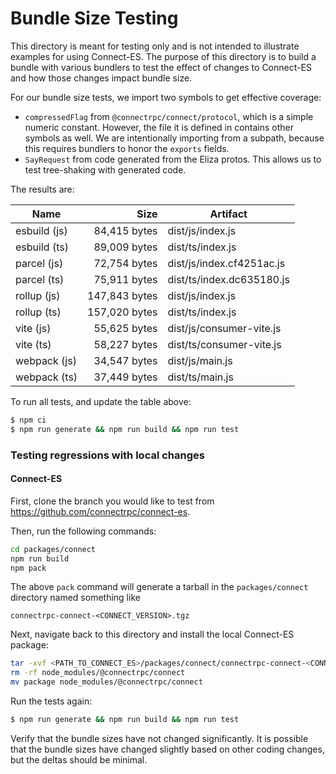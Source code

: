 Bundle Size Testing
========================================

This directory is meant for testing only and is not intended to illustrate examples for
using Connect-ES. The purpose of this directory is to build a bundle with various bundlers
to test the effect of changes to Connect-ES and how those changes impact bundle size.

For our bundle size tests, we import two symbols to get effective coverage:

* `compressedFlag` from `@connectrpc/connect/protocol`, which is a simple numeric constant. However, the file it is 
defined in contains other symbols as well. We are intentionally importing from a subpath, because this requires bundlers
to honor the `exports` fields.
* `SayRequest` from code generated from the Eliza protos. This allows us to test tree-shaking with generated code.

The results are:

<!--- RESULTS-START -->
| Name | Size | Artifact |
|------|-----:|----------|
| esbuild (js) | 84,415 bytes | dist/js/index.js |
| esbuild (ts) | 89,009 bytes | dist/ts/index.js |
| parcel (js) | 72,754 bytes | dist/js/index.cf4251ac.js |
| parcel (ts) | 75,911 bytes | dist/ts/index.dc635180.js |
| rollup (js) | 147,843 bytes | dist/js/index.js |
| rollup (ts) | 157,020 bytes | dist/ts/index.js |
| vite (js) | 55,625 bytes | dist/js/consumer-vite.js |
| vite (ts) | 58,227 bytes | dist/ts/consumer-vite.js |
| webpack (js) | 34,547 bytes | dist/js/main.js |
| webpack (ts) | 37,449 bytes | dist/ts/main.js |
<!--- RESULTS-END -->

To run all tests, and update the table above:

```bash
$ npm ci
$ npm run generate && npm run build && npm run test
```

### Testing regressions with local changes

#### Connect-ES

First, clone the branch you would like to test from https://github.com/connectrpc/connect-es.

Then, run the following commands:

```bash
cd packages/connect
npm run build
npm pack
```

The above `pack` command will generate a tarball in the `packages/connect` directory named something like

```
connectrpc-connect-<CONNECT_VERSION>.tgz
```

Next, navigate back to this directory and install the local Connect-ES package:

```bash
tar -xvf <PATH_TO_CONNECT_ES>/packages/connect/connectrpc-connect-<CONNECT_VERSION>.tgz
rm -rf node_modules/@connectrpc/connect
mv package node_modules/@connectrpc/connect
```

Run the tests again:

```bash
$ npm run generate && npm run build && npm run test
```

Verify that the bundle sizes have not changed significantly. It is possible that the bundle sizes have changed slightly
based on other coding changes, but the deltas should be minimal.
